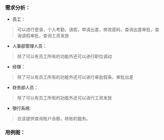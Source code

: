 ### 需求分析：

- 员工：
> 可以进行登录，个人考勤，请假，申请出差，修改密码，查询出差审批，查询请假审批，查询工资发放
- 人事部管理人员：
> 除了可以有员工所有的功能外还可以进行职位调动
- 经理：
> 除了可以有员工所有的功能外还可以进行审批假条，审批出差
- 财务部人员：
> 除了可以有员工所有的功能外还可以进行工资发放
- 银行系统:
> 应该提供查询账户余额，转账的服务。

### 用例图：
